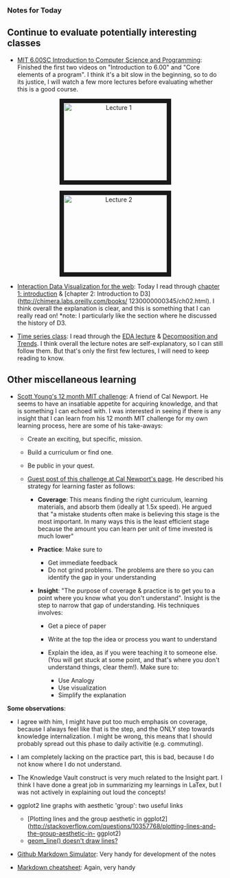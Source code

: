 ### Notes for Today

## Continue to evaluate potentially interesting classes

* [MIT 6.00SC Introduction to Computer Science and Programming](http://ocw.mit.edu/courses/electrical-engineering-and-computer-science/6-00sc-introduction-to-computer-science-and-programming-spring-2011/unit-1/lecture-2-core-elements-of-a-program/): Finished the first two videos on "Introduction to 6.00" and "Core elements of a program". I think it's a bit slow in the beginning, so to do its justice, I will watch a few more lectures before evaluating whether this is a good course.

<p align="center"><a href="http://www.youtube.com/watch?feature=player_embedded&v=bX3jvD7XFPs
  " target="_blank"><img src="http://img.youtube.com/vi/bX3jvD7XFPs/0.jpg" 
    alt="Lecture 1" width="240" height="180" border="10" align="middle" /></a></p>

<p align="center"><a href="http://www.youtube.com/watch?feature=player_embedded&v=SLvTCHhu5SE
" target="_blank"><img src="http://img.youtube.com/vi/SLvTCHhu5SE/0.jpg"
alt="Lecture 2" width="240" height="180" border="10" align="middle" /></a></p>

* [Interaction Data Visualization for the web](http://chimera.labs.oreilly.com/books/1230000000345/index.html): Today I read through [chapter 1:       introduction](http://chimera.labs.oreilly.com/books/1230000000345/ch01.html) & [chapter 2: Introduction to D3](http://chimera.labs.oreilly.com/books/  1230000000345/ch02.html). I think overall the explanation is clear, and this is something that I can really read on! *note: I particularly like the    section where he discussed the history of D3.

* [Time series class](http://stat565.cwick.co.nz/): I read through the [EDA lecture](http://stat565.cwick.co.nz/lectures/02-eda.pdf) & [Decomposition  and Trends](http://stat565.cwick.co.nz/lectures/03-trend.pdf). I think overall the lecture notes are self-explanatory, so I can still follow them. But that's only the first few lectures, I will need to keep reading to know.


## Other miscellaneous learning

* [Scott Young's 12 month MIT challenge](http://www.scotthyoung.com/blog/mit-challenge/): A friend of Cal Newport. He seems to have an insatiable appetite for acquiring knowledge, and that is something I can echoed with. I was interested in seeing if there is any insight that I can learn from his 12 month MIT challenge for my own learning process, here are some of his take-aways:
    
    * Create an exciting, but specific, mission.
    * Build a curriculum or find one.
    * Be public in your quest.
    
    * [Guest post of this challenge at Cal Newport's page](http://calnewport.com/blog/2012/10/26/mastering-linear-algebra-in-10-days-astounding-experiments-in-ultra-learning/). He described his strategy for learning faster as follows:
    
        * **Coverage**: This means finding the right curriculum, learning materials, and absorb them (ideally at 1.5x speed). He argued that "a mistake students often make is believing this stage is the most important. In many ways this is the least efficient stage because the amount you can learn per unit of time invested is much lower"
        
        * **Practice**: Make sure to
            * Get immediate feedback
            * Do not grind problems. The problems are there so you can identify the gap in your understanding 
        
        * **Insight**: "The purpose of coverage & practice is to get you to a point where you know what you don't understand". Insight is the step to narrow that gap of understanding. His techniques involves:

            * Get a piece of paper
            * Write at the top the idea or process you want to understand
            * Explain the idea, as if you were teaching it to someone else. (You will get stuck at some point, and that's where you don't understand things, clear them!). Make sure to:

                * Use Analogy
                * Use visualization
                * Simplify the explanation

**Some observations**:
* I agree with him, I might have put too much emphasis on coverage, because I always feel like that is the step, and the ONLY step towards knowledge internalization. I might be wrong, this means that I should probably spread out this phase to daily activitie (e.g. commuting).
* I am completely lacking on the practice part, this is bad, because I do not know where I do not understand.
* The Knowledge Vault construct is very much related to the Insight part. I think I have done a great job in summarizing my learnings in LaTex, but I was not actively in explaining out loud the concepts!

* ggplot2 line graphs with aesthetic 'group': two useful links
    * [Plotting lines and the group aesthetic in ggplot2](http://stackoverflow.com/questions/10357768/plotting-lines-and-the-group-aesthetic-in-       ggplot2)
    * [geom_line() doesn't draw lines?](http://kohske.wordpress.com/2010/12/27/faq-geom_line-doesnt-draw-lines/)

* [Github Markdown Simulator](http://markable.in/editor/): Very handy for development of the notes

* [Markdown cheatsheet](https://github.com/adam-p/markdown-here/wiki/Markdown-Cheatsheet#lists): Again, very handy
